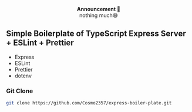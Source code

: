 <p align="center">
<strong>Announcement 📣</strong><br/>nothing much😅<br/>
</p>

## Simple Boilerplate of TypeScript Express Server + ESLint + Prettier

- Express
- ESLint
- Prettier
- dotenv

### Git Clone

```bash
git clone https://github.com/Cosmo2357/express-boiler-plate.git

```

